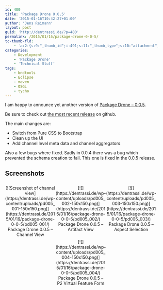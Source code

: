 ```yaml
---
id: 480
title: 'Package Drone 0.0.5'
date: '2015-01-16T10:42:27+01:00'
author: 'Jens Reimann'
layout: post
guid: 'http://dentrassi.de/?p=480'
permalink: /2015/01/16/package-drone-0-0-5/
tc-thumb-fld:
    - 'a:2:{s:9:"_thumb_id";i:491;s:11:"_thumb_type";s:10:"attachment";}'
categories:
    - Development
    - 'Package Drone'
    - 'Technical Stuff'
tags:
    - bndtools
    - Eclipse
    - maven
    - OSGi
    - tycho
---
```


I am happy to announce yet another version of [Package Drone – 0.0.5](https://github.com/ctron/package-drone/releases/tag/v0.0.5).

Be sure to check out [the most recent release](https://github.com/ctron/package-drone/releases) on github.

<!-- more -->

The main changes are:

- Switch from Pure CSS to Bootstrap
- Clean up the UI
- Add channel level meta data and channel aggregators

Also a few bugs where fixed. Sadly in 0.0.4 there was a bug which prevented the schema creation to fail. This one is fixed in the 0.0.5 release.

## Screenshots

 <style>
			#gallery-1 {
				margin: auto;
			}
			#gallery-1 .gallery-item {
				float: left;
				margin-top: 10px;
				text-align: center;
				width: 33%;
			}
			#gallery-1 img {
				border: 2px solid #cfcfcf;
			}
			#gallery-1 .gallery-caption {
				margin-left: 0;
			}
			/* see gallery_shortcode() in wp-includes/media.php */
		</style><div class="gallery galleryid-480 gallery-columns-3 gallery-size-thumbnail" id="gallery-1"><dl class="gallery-item"> <dt class="gallery-icon landscape"> [![Screenshot of channel view](https://dentrassi.de/wp-content/uploads/pd005_001-150x150.png)](https://dentrassi.de/2015/01/16/package-drone-0-0-5/pd005_001/) </dt> <dd class="wp-caption-text gallery-caption" id="gallery-1-483"> Package Drone 0.0.5 – Channel View </dd></dl><dl class="gallery-item"> <dt class="gallery-icon landscape"> [![](https://dentrassi.de/wp-content/uploads/pd005_002-150x150.png)](https://dentrassi.de/2015/01/16/package-drone-0-0-5/pd005_002/) </dt> <dd class="wp-caption-text gallery-caption" id="gallery-1-489"> Package Drone 0.0.5 – Artifact View </dd></dl><dl class="gallery-item"> <dt class="gallery-icon landscape"> [![](https://dentrassi.de/wp-content/uploads/pd005_003-150x150.png)](https://dentrassi.de/2015/01/16/package-drone-0-0-5/pd005_003/) </dt> <dd class="wp-caption-text gallery-caption" id="gallery-1-490"> Package Drone 0.0.5 – Aspect Selection </dd></dl>  
<dl class="gallery-item"> <dt class="gallery-icon landscape"> [![](https://dentrassi.de/wp-content/uploads/pd005_004-150x150.png)](https://dentrassi.de/2015/01/16/package-drone-0-0-5/pd005_004/) </dt> <dd class="wp-caption-text gallery-caption" id="gallery-1-491"> Package Drone 0.0.5 – P2 Virtual Feature Form </dd></dl>   
 </div>

